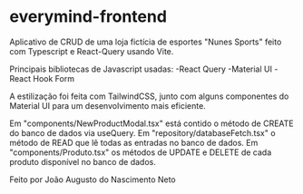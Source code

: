 # everymind-frontend
Aplicativo de CRUD de uma loja fictícia de esportes "Nunes Sports" feito com Typescript e React-Query usando Vite.

Principais bibliotecas de Javascript usadas:
-React Query
-Material UI
-React Hook Form

A estilização foi feita com TailwindCSS, junto com alguns componentes do Material UI para um desenvolvimento mais eficiente.

Em "components/NewProductModal.tsx" está contido o método de CREATE do banco de dados via useQuery.
Em "repository/databaseFetch.tsx" o método de READ que lê todas as entradas no banco de dados.
Em "components/Produto.tsx" os métodos de UPDATE e DELETE de cada produto disponível no banco de dados.

Feito por João Augusto do Nascimento Neto

